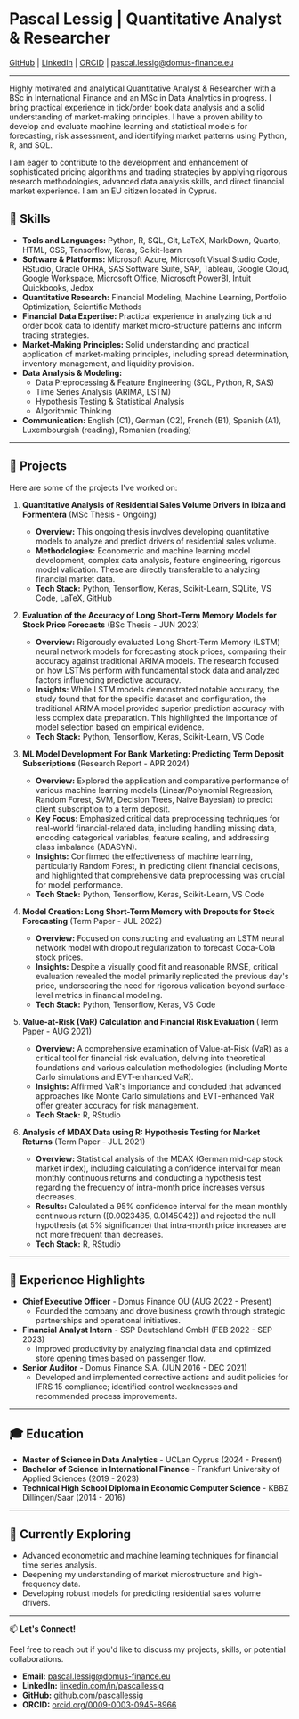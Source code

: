 # Pascal Lessig | Quantitative Analyst & Researcher

[GitHub](https://github.com/pascallessig) | [LinkedIn](https://linkedin.com/in/pascallessig) | [ORCID](https://orcid.org/0009-0003-0945-8966) | <pascal.lessig@domus-finance.eu>

---

Highly motivated and analytical Quantitative Analyst & Researcher with a BSc in International Finance and an MSc in Data Analytics in progress. I bring practical experience in tick/order book data analysis and a solid understanding of market-making principles. I have a proven ability to develop and evaluate machine learning and statistical models for forecasting, risk assessment, and identifying market patterns using Python, R, and SQL.

I am eager to contribute to the development and enhancement of sophisticated pricing algorithms and trading strategies by applying rigorous research methodologies, advanced data analysis skills, and direct financial market experience. I am an EU citizen located in Cyprus.

## 🔬 Skills

* **Tools and Languages:** Python, R, SQL, Git, LaTeX, MarkDown, Quarto, HTML, CSS, Tensorflow, Keras, Scikit-learn
* **Software & Platforms:** Microsoft Azure, Microsoft Visual Studio Code, RStudio, Oracle OHRA, SAS Software Suite, SAP, Tableau, Google Cloud, Google Workspace, Microsoft Office, Microsoft PowerBI, Intuit Quickbooks, Jedox
* **Quantitative Research:** Financial Modeling, Machine Learning, Portfolio Optimization, Scientific Methods
* **Financial Data Expertise:** Practical experience in analyzing tick and order book data to identify market micro-structure patterns and inform trading strategies.
* **Market-Making Principles:** Solid understanding and practical application of market-making principles, including spread determination, inventory management, and liquidity provision.
* **Data Analysis & Modeling:**
    * Data Preprocessing & Feature Engineering (SQL, Python, R, SAS)
    * Time Series Analysis (ARIMA, LSTM)
    * Hypothesis Testing & Statistical Analysis
    * Algorithmic Thinking
* **Communication:** English (C1), German (C2), French (B1), Spanish (A1), Luxembourgish (reading), Romanian (reading)

---

## 🚀 Projects

Here are some of the projects I've worked on:

1.  **Quantitative Analysis of Residential Sales Volume Drivers in Ibiza and Formentera** (MSc Thesis - Ongoing)
    * **Overview:** This ongoing thesis involves developing quantitative models to analyze and predict drivers of residential sales volume.
    * **Methodologies:** Econometric and machine learning model development, complex data analysis, feature engineering, rigorous model validation. These are directly transferable to analyzing financial market data.
    * **Tech Stack:** Python, Tensorflow, Keras, Scikit-Learn, SQLite, VS Code, LaTeX, GitHub

2.  **Evaluation of the Accuracy of Long Short-Term Memory Models for Stock Price Forecasts** (BSc Thesis - JUN 2023)
    * **Overview:** Rigorously evaluated Long Short-Term Memory (LSTM) neural network models for forecasting stock prices, comparing their accuracy against traditional ARIMA models. The research focused on how LSTMs perform with fundamental stock data and analyzed factors influencing predictive accuracy.
    * **Insights:** While LSTM models demonstrated notable accuracy, the study found that for the specific dataset and configuration, the traditional ARIMA model provided superior prediction accuracy with less complex data preparation. This highlighted the importance of model selection based on empirical evidence.
    * **Tech Stack:** Python, Tensorflow, Keras, Scikit-Learn, VS Code

3.  **ML Model Development For Bank Marketing: Predicting Term Deposit Subscriptions** (Research Report - APR 2024)
    * **Overview:** Explored the application and comparative performance of various machine learning models (Linear/Polynomial Regression, Random Forest, SVM, Decision Trees, Naive Bayesian) to predict client subscription to a term deposit.
    * **Key Focus:** Emphasized critical data preprocessing techniques for real-world financial-related data, including handling missing data, encoding categorical variables, feature scaling, and addressing class imbalance (ADASYN).
    * **Insights:** Confirmed the effectiveness of machine learning, particularly Random Forest, in predicting client financial decisions, and highlighted that comprehensive data preprocessing was crucial for model performance.
    * **Tech Stack:** Python, Tensorflow, Keras, Scikit-Learn, VS Code

4.  **Model Creation: Long Short-Term Memory with Dropouts for Stock Forecasting** (Term Paper - JUL 2022)
    * **Overview:** Focused on constructing and evaluating an LSTM neural network model with dropout regularization to forecast Coca-Cola stock prices.
    * **Insights:** Despite a visually good fit and reasonable RMSE, critical evaluation revealed the model primarily replicated the previous day's price, underscoring the need for rigorous validation beyond surface-level metrics in financial modeling.
    * **Tech Stack:** Python, Tensorflow, Keras, VS Code

5.  **Value-at-Risk (VaR) Calculation and Financial Risk Evaluation** (Term Paper - AUG 2021)
    * **Overview:** A comprehensive examination of Value-at-Risk (VaR) as a critical tool for financial risk evaluation, delving into theoretical foundations and various calculation methodologies (including Monte Carlo simulations and EVT-enhanced VaR).
    * **Insights:** Affirmed VaR's importance and concluded that advanced approaches like Monte Carlo simulations and EVT-enhanced VaR offer greater accuracy for risk management.
    * **Tech Stack:** R, RStudio

6.  **Analysis of MDAX Data using R: Hypothesis Testing for Market Returns** (Term Paper - JUL 2021)
    * **Overview:** Statistical analysis of the MDAX (German mid-cap stock market index), including calculating a confidence interval for mean monthly continuous returns and conducting a hypothesis test regarding the frequency of intra-month price increases versus decreases.
    * **Results:** Calculated a 95% confidence interval for the mean monthly continuous return ([0.0023485, 0.0145042]) and rejected the null hypothesis (at 5% significance) that intra-month price increases are not more frequent than decreases.
    * **Tech Stack:** R, RStudio

---

## 💼 Experience Highlights

* **Chief Executive Officer** - Domus Finance OÜ (AUG 2022 - Present)
    * Founded the company and drove business growth through strategic partnerships and operational initiatives.
* **Financial Analyst Intern** - SSP Deutschland GmbH (FEB 2022 - SEP 2023)
    * Improved productivity by analyzing financial data and optimized store opening times based on passenger flow.
* **Senior Auditor** - Domus Finance S.A. (JUN 2016 - DEC 2021)
    * Developed and implemented corrective actions and audit policies for IFRS 15 compliance; identified control weaknesses and recommended process improvements.

---

## 🎓 Education

* **Master of Science in Data Analytics** - UCLan Cyprus (2024 - Present)
* **Bachelor of Science in International Finance** - Frankfurt University of Applied Sciences (2019 - 2023)
* **Technical High School Diploma in Economic Computer Science** - KBBZ Dillingen/Saar (2014 - 2016)

---

## 🌱 Currently Exploring

* Advanced econometric and machine learning techniques for financial time series analysis.
* Deepening my understanding of market microstructure and high-frequency data.
* Developing robust models for predicting residential sales volume drivers.

---

📫 **Let's Connect!**

Feel free to reach out if you'd like to discuss my projects, skills, or potential collaborations.

* **Email:** <pascal.lessig@domus-finance.eu>
* **LinkedIn:** [linkedin.com/in/pascallessig](https://linkedin.com/in/pascallessig)
* **GitHub:** [github.com/pascallessig](https://github.com/pascallessig)
* **ORCID:** [orcid.org/0009-0003-0945-8966](https://orcid.org/0009-0003-0945-8966)
